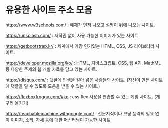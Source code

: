 # 유용한 사이트 주소 모음

https://www.w3schools.com/ : 예제가 먼저 나오고 설명이 뒤에 나오는 사이트.

https://unsplash.com/ : 저작권 없이 사용 가능한 이미지가 있는 사이트.

https://getbootstrap.kr/ : 세계에서 가장 인기있는 HTML, CSS, JS 라이브러리 사이트.

https://developer.mozilla.org/ko/ :  HTML, 자바스크립트, CSS, 웹 API, MathML 등 다양한 주제의 웹 개발 자료를 담고 있는 사이트.

https://disqus.com/ : 댓글에 인생을 갈아 넣은 사람들의 사이트. (자신이 만든 사이트에 댓글을 달 수 있도록 도움을 받을 수 있는 사이트.)

https://flexboxfroggy.com/#ko : css flex 사용을 연습할 수 있는 게임 사이트. (개구리 옮기기)

https://teachablemachine.withgoogle.com/ : 전문지식이나 코딩 능력의 필요 없이 이미지, 소리, 자세 등에 대한 머신러닝이 가능한 사이트.
